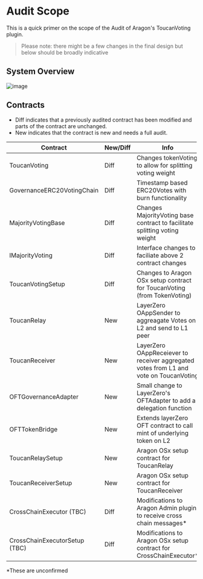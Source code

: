 # Audit Scope

This is a quick primer on the scope of the Audit of Aragon's ToucanVoting plugin.

> Please note: there might be a few changes in the final design but below should be broadly indicative

## System Overview

![image](https://github.com/aragon/toucan-voting-plugin/assets/45881807/4e6e2543-6b88-4ac8-ad76-b8ba029ffc73)

## Contracts

- Diff indicates that a previously audited contract has been modified and parts of the contract are unchanged.
- New indicates that the contract is new and needs a full audit.

| Contract                      | New/Diff | Info                                                                                  |
| ----------------------------- | -------- | ------------------------------------------------------------------------------------- |
| ToucanVoting                  | Diff     | Changes tokenVoting to allow for splitting voting weight                              |
| GovernanceERC20VotingChain    | Diff     | Timestamp based ERC20Votes with burn functionality                                    |
| MajorityVotingBase            | Diff     | Changes MajorityVoting base contract to facilitate splitting voting weight            |
| IMajorityVoting               | Diff     | Interface changes to faciliate above 2 contract changes                               |
| ToucanVotingSetup             | Diff     | Changes to Aragon OSx setup contract for ToucanVoting (from TokenVoting)              |
| ToucanRelay                   | New      | LayerZero OAppSender to aggreagate Votes on L2 and send to L1 peer                    |
| ToucanReceiver                | New      | LayerZero OAppReceiever to receiver aggregated votes from L1 and vote on ToucanVoting |
| OFTGovernanceAdapter          | New      | Small change to LayerZero's OFTAdapter to add a delegation function                   |
| OFTTokenBridge                | New      | Extends layerZero OFT contract to call mint of underlying token on L2                 |
| ToucanRelaySetup              | New      | Aragon OSx setup contract for ToucanRelay                                             |
| ToucanReceiverSetup           | New      | Aragon OSx setup contract for ToucanReceiver                                          |
| CrossChainExecutor (TBC)      | Diff     | Modifications to Aragon Admin plugin to receive cross chain messages*                 |
| CrossChainExecutorSetup (TBC) | Diff     | Modifications to Aragon OSx setup contract for CrossChainExecutor*                    |

*These are unconfirmed
